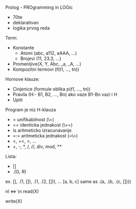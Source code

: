 Prolog - PROgramming in LOGic
- 70te
- deklarativan
- logika prvog reda

Term:
  - Konstante
    - Atomi (abc, a112, aAAA, ...)
    - Brojevi (11, 23.3, ...)
  - Promenljive(X, Y, Abc, _a, _A, ...)
  - Kompozitni termovi (f(t1, ..., tn))
  
Hornove klauze:
  - Cinjenice (formule oblika p(t1, ..., tn))
  - Pravila (H:- B1, B2, ..., Bn) ako vaze B1-Bn vazi i H
  - Upiti

Program je niz H-klauza


- = unifikabilnost (\\=)
- == identicka jednakost (\\==)
- is aritmeticko izracunavanje
- =:= aritmeticka jednakost (=\\=)
- <, =<, >, ...
- +, -, *, /, //, div, mod, **

Lista:
- []
- .(G, R)

ex. [], .(1, []), .(1, .(2, [])), ...
    [a, b, c] same as .(a, .(b, .(c, [])))

nl <=> \\n
read(X)

write(X)
